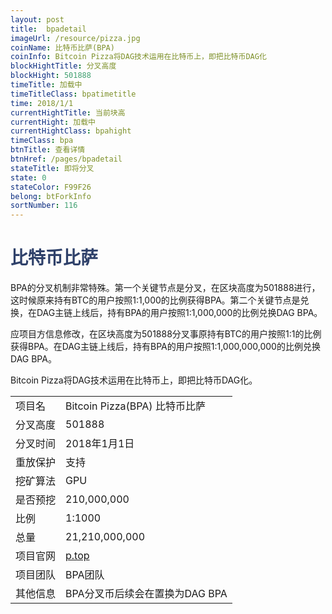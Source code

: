 ```yaml
---
layout: post
title:  bpadetail
imageUrl: /resource/pizza.jpg
coinName: 比特币比萨(BPA)
coinInfo: Bitcoin Pizza将DAG技术运用在比特币上，即把比特币DAG化
blockHightTitle: 分叉高度
blockHight: 501888
timeTitle: 加载中
timeTitleClass: bpatimetitle
time: 2018/1/1
currentHightTitle: 当前块高
currentHight: 加载中
currentHightClass: bpahight
timeClass: bpa
btnTitle: 查看详情
btnHref: /pages/bpadetail
stateTitle: 即将分叉
state: 0
stateColor: F99F26
belong: btForkInfo
sortNumber: 116
---
```

<h1 style="color: #2F416A">比特币比萨</h1>
<p>BPA的分叉机制非常特殊。第一个关键节点是分叉，在区块高度为501888进行，这时候原来持有BTC的用户按照1:1,000的比例获得BPA。第二个关键节点是兑换，在DAG主链上线后，持有BPA的用户按照1:1,000,000的比例兑换DAG BPA。
</p>
<p>应项目方信息修改，在区块高度为501888分叉事原持有BTC的用户按照1:1的比例获得BPA。在DAG主链上线后，持有BPA的用户按照1:1,000,000,000的比例兑换DAG BPA。
</p>
<p>Bitcoin Pizza将DAG技术运用在比特币上，即把比特币DAG化。
</p>
<table class="center">
  <tbody>
    <tr>
        <td class="tablehalf">项目名</td>
        <td class="tablehalf">Bitcoin Pizza(BPA) 比特币比萨</td>
    </tr>
    <tr>
        <td>分叉高度</td>
        <td>501888</td>
    </tr>
    <tr>
        <td>分叉时间</td>
        <td>2018年1月1日</td>
    </tr>
    <tr>
        <td>重放保护</td>
        <td>支持</td>
    </tr>
    <tr>
        <td>挖矿算法</td>
        <td>GPU</td>
    </tr>
    <tr>
        <td>是否预挖</td>
        <td>210,000,000</td>
    </tr>
    <tr>
        <td>比例</td>
        <td>1:1000</td>
    </tr>
    <tr>
        <td>总量</td>
        <td>21,210,000,000</td>
    </tr>
    <tr>
        <td>项目官网</td>
        <td><a href="http://www.p.top/" target="_blank">p.top</a></td>
    </tr>
    <tr>
        <td>项目团队</td>
        <td>BPA团队</td>
    </tr>
    <tr>
        <td>其他信息</td>
        <td>BPA分叉币后续会在置换为DAG BPA</td>
    </tr>
  </tbody>
</table>